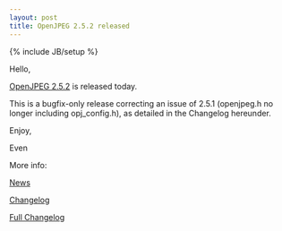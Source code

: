 ```yaml
---
layout: post
title: OpenJPEG 2.5.2 released
---
```

{% include JB/setup %}

Hello,

[OpenJPEG 2.5.2](https://github.com/uclouvain/openjpeg/releases/tag/v2.5.2) is released today.

This is a bugfix-only release correcting an issue of 2.5.1 (openjpeg.h no longer including opj_config.h), as detailed in the Changelog hereunder.

Enjoy,

Even

More info:

[News](https://github.com/uclouvain/openjpeg/blob/v2.5.2/NEWS.md)

[Changelog](https://github.com/uclouvain/openjpeg/blob/v2.5.2/CHANGELOG.md)

[Full Changelog](https://github.com/uclouvain/openjpeg/compare/v2.5.0...v2.5.2)
